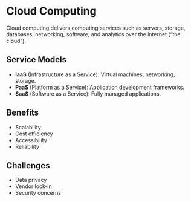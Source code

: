 # Cloud Computing

Cloud computing delivers computing services such as servers, storage, databases, networking, software, and analytics over the internet (“the cloud”).

## Service Models
- **IaaS** (Infrastructure as a Service): Virtual machines, networking, storage.
- **PaaS** (Platform as a Service): Application development frameworks.
- **SaaS** (Software as a Service): Fully managed applications.

## Benefits
- Scalability
- Cost efficiency
- Accessibility
- Reliability

## Challenges
- Data privacy
- Vendor lock-in
- Security concerns
